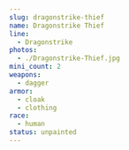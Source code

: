 ```yaml
---
slug: dragonstrike-thief
name: Dragonstrike Thief
line:
  - Dragonstrike
photos:
  - ./Dragonstrike-Thief.jpg
mini_count: 2
weapons:
  - dagger
armor:
  - cloak
  - clothing
race:
  - human
status: unpainted
---
```

